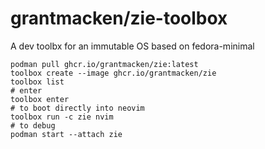 # grantmacken/zie-toolbox

A dev toolbx  for an immutable OS
based on fedora-minimal


```
podman pull ghcr.io/grantmacken/zie:latest
toolbox create --image ghcr.io/grantmacken/zie
toolbox list
# enter
toolbox enter 
# to boot directly into neovim
toolbox run -c zie nvim
# to debug
podman start --attach zie
```
